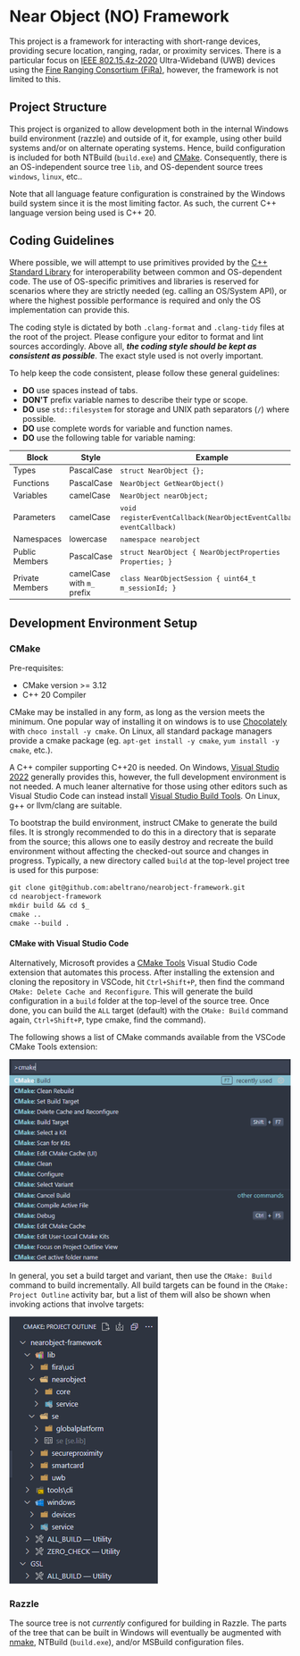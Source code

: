 # Near Object (NO) Framework

This project is a framework for interacting with short-range devices, providing secure location, ranging, radar, or proximity services. There is a particular focus on [IEEE 802.15.4z-2020](https://standards.ieee.org/ieee/802.15.4z/10230/) Ultra-Wideband (UWB) devices using the [Fine Ranging Consortium (FiRa)](https://www.firaconsortium.org/), however, the framework is not limited to this.

## Project Structure

This project is organized to allow development both in the internal Windows build environment (razzle) and outside of it, for example, using other build systems and/or on alternate operating systems. Hence, build configuration is included for both NTBuild (`build.exe`) and [CMake](https://cmake.org/). Consequently, there is an OS-independent source tree `lib`, and OS-dependent source trees `windows`, `linux`, etc..

Note that all language feature configuration is constrained by the Windows build system since it is the most limiting factor. As such, the current C++ language version being used is C++ 20.

## Coding Guidelines

Where possible, we will attempt to use primitives provided by the [C++ Standard Library](https://en.cppreference.com/w/cpp/header) for interoperability between common and OS-dependent code. The use of OS-specific primitives and libraries is reserved for scenarios where they are strictly needed (eg. calling an OS/System API), or where the highest possible performance is required and only the OS implementation can provide this. 

The coding style is dictated by both `.clang-format` and `.clang-tidy` files at the root of the project. Please configure your editor to format and lint sources accordingly. Above all, ***the coding style should be kept as consistent as possible***. The exact style used is not overly important.

To help keep the code consistent, please follow these general guidelines:

* **DO** use spaces instead of tabs.
* **DON'T** prefix variable names to describe their type or scope.
* **DO** use `std::filesystem` for storage and UNIX path separators (`/`) where possible.
* **DO** use complete words for variable and function names.
* **DO** use the following table for variable naming:

| Block | Style | Example |
| ----- | ----- | -------- |
| Types | PascalCase | `struct NearObject {};` |
| Functions | PascalCase | `NearObject GetNearObject()` |
| Variables | camelCase | `NearObject nearObject;` |
| Parameters | camelCase | `void registerEventCallback(NearObjectEventCallback& eventCallback)` |
| Namespaces | lowercase | `namespace nearobject` |
| Public Members | PascalCase | `struct NearObject { NearObjectProperties Properties; }` |
| Private Members | camelCase with `m_` prefix | `class NearObjectSession { uint64_t m_sessionId; }` |

## Development Environment Setup

### CMake

Pre-requisites:

* CMake version >= 3.12
* C++ 20 Compiler

CMake may be installed in any form, as long as the version meets the minimum. One popular way of installing it on windows is to use [Chocolately](https://chocolatey.org/install) with `choco install -y cmake`. On Linux, all standard package managers provide a cmake package (eg. `apt-get install -y cmake`, `yum install -y cmake`, etc.).

A C++ compiler supporting C++20 is needed. On Windows, [Visual Studio 2022](https://visualstudio.microsoft.com/thank-you-downloading-visual-studio/?sku=Enterprise&channel=Release&version=VS2022&source=VSLandingPage&cid=2030&passive=false) generally provides this, however, the full development environment is not needed. A much leaner alternative for those using other editors such as Visual Studio Code can instead install [Visual Studio Build Tools](https://visualstudio.microsoft.com/downloads/#build-tools-for-visual-studio-2022). On Linux, g++ or llvm/clang are suitable.

To bootstrap the build environment, instruct CMake to generate the build files. It is strongly recommended to do this in a directory that is separate from the source; this allows one to easily destroy and recreate the build environment without affecting the checked-out source and changes in progress. Typically, a new directory called `build` at the top-level project tree is used for this purpose:

```Shell
git clone git@github.com:abeltrano/nearobject-framework.git
cd nearobject-framework
mkdir build && cd $_ 
cmake ..
cmake --build .
```

#### CMake with Visual Studio Code

Alternatively, Microsoft provides a [CMake Tools](https://marketplace.visualstudio.com/items?itemName=ms-vscode.cmake-tools) Visual Studio Code extension that automates this process. After installing the extension and cloning the repository in VSCode, hit `Ctrl+Shift+P`, then find the command `CMake: Delete Cache and Reconfigure`. This will generate the build configuration in a `build` folder at the top-level of the source tree. Once done, you can build the `ALL` target (default) with the `CMake: Build` command again, `Ctrl+Shift+P`, type cmake, find the command).

The following shows a list of CMake commands available from the VSCode CMake Tools extension:

![Visual Studio Code CMake Tools Extension Commands](/assets/vscode_cmake_actions.png)

In general, you set a build target and variant, then use the `CMake: Build` command to build incrementally. All build targets can be found in the `CMake: Project Outline` activity bar, but a list of them will also be shown when invoking actions that involve targets:

![Visual Studio Code CMake Project Outline Activity Bar](/assets/vscode_cmake_targets.png)

### Razzle

The source tree is not *currently* configured for building in Razzle. The parts of the tree that can be built in Windows will eventually be augmented with [nmake](https://docs.microsoft.com/en-us/cpp/build/nmake-reference), NTBuild (`build.exe`), and/or MSBuild configuration files.
